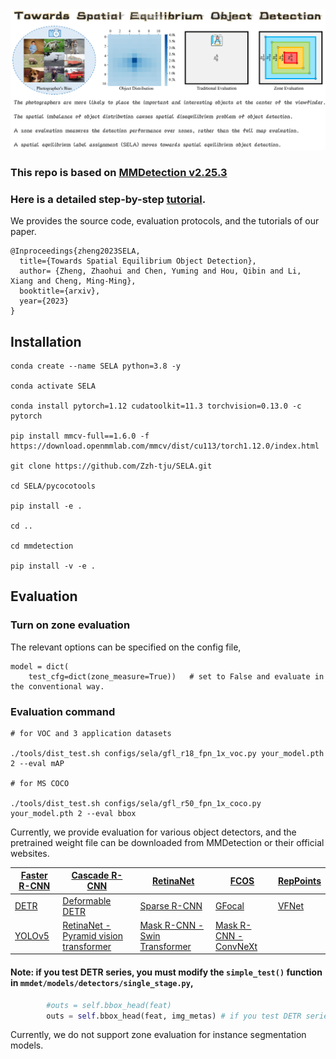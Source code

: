 <img src="flyleaf.png"/>

### This repo is based on [MMDetection v2.25.3](https://github.com/open-mmlab/mmdetection) 

### Here is a detailed step-by-step [tutorial](https://github.com/Zzh-tju/SELA/blob/main/tutorial.md).

We provides the source code, evaluation protocols, and the tutorials of our paper.

```
@Inproceedings{zheng2023SELA,
  title={Towards Spatial Equilibrium Object Detection},
  author= {Zheng, Zhaohui and Chen, Yuming and Hou, Qibin and Li, Xiang and Cheng, Ming-Ming},
  booktitle={arxiv},
  year={2023}
}
```


## Installation

```
conda create --name SELA python=3.8 -y

conda activate SELA

conda install pytorch=1.12 cudatoolkit=11.3 torchvision=0.13.0 -c pytorch

pip install mmcv-full==1.6.0 -f https://download.openmmlab.com/mmcv/dist/cu113/torch1.12.0/index.html

git clone https://github.com/Zzh-tju/SELA.git

cd SELA/pycocotools

pip install -e .

cd ..

cd mmdetection

pip install -v -e .
```

## Evaluation

### Turn on zone evaluation

The relevant options can be specified on the config file,

```
model = dict(
    test_cfg=dict(zone_measure=True))   # set to False and evaluate in the conventional way.
```

### Evaluation command

```
# for VOC and 3 application datasets

./tools/dist_test.sh configs/sela/gfl_r18_fpn_1x_voc.py your_model.pth 2 --eval mAP

# for MS COCO

./tools/dist_test.sh configs/sela/gfl_r50_fpn_1x_coco.py your_model.pth 2 --eval bbox
```

Currently, we provide evaluation for various object detectors, and the pretrained weight file can be downloaded from MMDetection or their official websites.

|[Faster R-CNN](https://github.com/open-mmlab/mmdetection/tree/master/configs/faster_rcnn)|[Cascade R-CNN](https://github.com/open-mmlab/mmdetection/tree/master/configs/cascade_rcnn)|[RetinaNet](https://github.com/open-mmlab/mmdetection/tree/master/configs/retinanet)|[FCOS](https://github.com/open-mmlab/mmdetection/tree/master/configs/fcos)|[RepPoints](https://github.com/open-mmlab/mmdetection/tree/master/configs/reppoints)|
|-------|-------|-------|-------|-------|
|[DETR](https://github.com/open-mmlab/mmdetection/tree/master/configs/detr)|[Deformable DETR](https://github.com/open-mmlab/mmdetection/tree/master/configs/deformable_detr)|[Sparse R-CNN](https://github.com/open-mmlab/mmdetection/tree/master/configs/sparse_rcnn)|[GFocal](https://github.com/open-mmlab/mmdetection/tree/master/configs/gfl)|[VFNet](https://github.com/open-mmlab/mmdetection/tree/master/configs/vfnet)|
|[YOLOv5](https://github.com/ultralytics/yolov5)|[RetinaNet - Pyramid vision transformer](https://github.com/open-mmlab/mmdetection/tree/master/configs/pvt)|[Mask R-CNN - Swin Transformer](https://github.com/open-mmlab/mmdetection/tree/master/configs/swin)|[Mask R-CNN - ConvNeXt](https://github.com/open-mmlab/mmdetection/tree/master/configs/convnext)| |

#### Note: if you test DETR series, you must modify the `simple_test()` function in `mmdet/models/detectors/single_stage.py`,

```python
        #outs = self.bbox_head(feat)
        outs = self.bbox_head(feat, img_metas) # if you test DETR series
```

Currently, we do not support zone evaluation for instance segmentation models.

